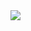 <img src = 'https://media.licdn.com/dms/image/C5622AQHvK5hgDEatZg/feedshare-shrink_2048_1536/0/1677526769351?e=1680134400&v=beta&t=zdrS8WX9bkKkc9uYxgUMSpfYQDXLD7Hl3Iw3naMOh3E' >
